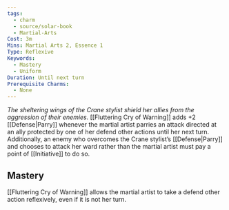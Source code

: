 ```yaml
---
tags:
  - charm
  - source/solar-book
  - Martial-Arts
Cost: 3m
Mins: Martial Arts 2, Essence 1
Type: Reflexive
Keywords:
  - Mastery
  - Uniform
Duration: Until next turn
Prerequisite Charms:
  - None
---
```

*The sheltering wings of the Crane stylist shield her allies from the aggression of their enemies.* 
[[Fluttering Cry of Warning]] adds +2 [[Defense|Parry]] whenever the martial artist parries an attack directed at an ally protected by one of her defend other actions until her next turn. Additionally, an enemy who overcomes the Crane stylist’s [[Defense|Parry]] and chooses to attack her ward rather than the martial artist must pay a point of [[Initiative]] to do so. 
## Mastery
[[Fluttering Cry of Warning]] allows the martial artist to take a defend other action reflexively, even if it is not her turn.